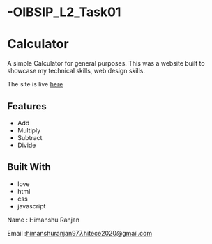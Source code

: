 # -OIBSIP_L2_Task01
#  Calculator
A simple Calculator for general purposes.
This was a website built to showcase my technical skills, web design skills.

The site is live <a href="https://himanshuranjan977.github.io/CodeClause_project_02_Portfolio-Website/" target="_blank">here</a>
## Features

* Add
* Multiply
* Subtract
* Divide

## Built With

* love
* html
* css
* javascript




Name : Himanshu Ranjan 


Email :himanshuranjan977.hitece2020@gmail.com

